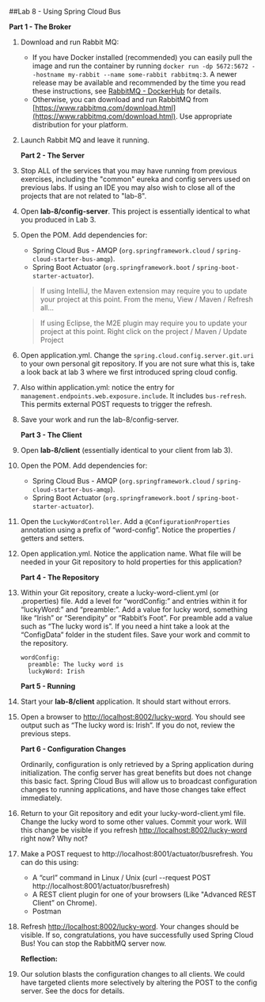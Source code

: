 ##Lab 8 - Using Spring Cloud Bus

  **Part 1 - The Broker**

1.  Download and run Rabbit MQ:
    * If you have Docker installed (recommended) you can easily pull the image and run the container by running `docker run -dp 5672:5672 --hostname my-rabbit --name some-rabbit rabbitmq:3`.  A newer release may be available and recommended by the time you read these instructions, see [RabbitMQ - DockerHub](https://hub.docker.com/_/rabbitmq) for details. 
    * Otherwise, you can download and run RabbitMQ from [https://www.rabbitmq.com/download.html](https://www.rabbitmq.com/download.html).  Use appropriate distribution for your platform.  

1.  Launch Rabbit MQ and leave it running.

    **Part 2 - The Server**

1.  Stop ALL of the services that you may have running from previous exercises, including the "common" eureka and config servers used on previous labs.  If using an IDE you may also wish to close all of the projects that are not related to "lab-8".

1.  Open **lab-8/config-server**.  This project is essentially identical to what you produced in Lab 3.  

1.  Open the POM.  Add dependencies for:
    * Spring Cloud Bus - AMQP (`org.springframework.cloud` /  `spring-cloud-starter-bus-amqp`).
    * Spring Boot Actuator (`org.springframework.boot` / `spring-boot-starter-actuator`).

    >  If using IntelliJ, the Maven extension may require you to update your project at this point.  From the menu, View / Maven / Refresh all...

    >  If using Eclipse, the M2E plugin may require you to update your project at this point.  Right click on the project / Maven / Update Project


1.  Open application.yml.  Change the `spring.cloud.config.server.git.uri` to your own personal git repository.  If you are not sure what this is, take a look back at lab 3 where we first introduced spring cloud config.

1.  Also within application.yml: notice the entry for `management.endpoints.web.exposure.include`.  It includes `bus-refresh`.  This permits external POST requests to trigger the refresh.

1.  Save your work and run the lab-8/config-server.

    **Part 3 - The Client**

1.  Open **lab-8/client** (essentially identical to your client from lab 3).  

1.  Open the POM.  Add dependencies for:
    * Spring Cloud Bus - AMQP (`org.springframework.cloud` /  `spring-cloud-starter-bus-amqp`).
    * Spring Boot Actuator (`org.springframework.boot` / `spring-boot-starter-actuator`).

1.  Open the `LuckyWordController`.  Add a `@ConfigurationProperties` annotation using a prefix of “word-config”.  Notice the properties / getters and setters.

1.  Open application.yml.  Notice the application name.  What file will be needed in your Git repository to hold properties for this application?

    **Part 4 - The Repository**

1.  Within your Git repository, create a lucky-word-client.yml (or .properties) file.  Add a level for “wordConfig:” and entries within it for “luckyWord:” and “preamble:”.  Add a value for lucky word, something like “Irish” or “Serendipity” or “Rabbit’s Foot”.  For preamble add a value such as “The lucky word is”.  If you need a hint take a look at the “ConfigData” folder in the student files.  Save your work and commit to the repository.

    ```
    wordConfig:
      preamble: The lucky word is
      luckyWord: Irish
    ```

    **Part 5 - Running**

1.  Start your **lab-8/client** application.  It should start without errors.

1.  Open a browser to [http://localhost:8002/lucky-word](http://localhost:8002/lucky-word).  You should see output such as “The lucky word is: Irish”.  If you do not, review the previous steps.

    **Part 6 - Configuration Changes**

    Ordinarily, configuration is only retrieved by a Spring application during initialization. The config server has great benefits but does not change this basic fact.  Spring Cloud Bus will allow us to broadcast configuration changes to running applications, and have those changes take effect immediately.

1.  Return to your Git repository and edit your lucky-word-client.yml file.  Change the lucky word to some other values.  Commit your work.  Will this change be visible if you refresh [http://localhost:8002/lucky-word](http://localhost:8002/lucky-word) right now?  Why not?

1.  Make a POST request to http://localhost:8001/actuator/busrefresh.  You can do this using:
    * A “curl” command in Linux / Unix (curl --request POST  http://localhost:8001/actuator/busrefresh)
    * A REST client plugin for one of your browsers (Like "Advanced  REST Client” on Chrome).
    * Postman

1.  Refresh [http://localhost:8002/lucky-word](http://localhost:8002/lucky-word).  Your changes should be visible.  If so, congratulations, you have successfully used Spring Cloud Bus!  You can stop the RabbitMQ server now.


    **Reflection:**  

1. Our solution blasts the configuration changes to all clients.  We could have targeted clients more selectively by altering the POST to the config server.  See the docs for details. 
